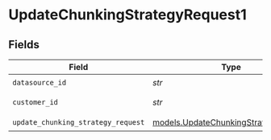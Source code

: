 # UpdateChunkingStrategyRequest1


## Fields

| Field                                                                              | Type                                                                               | Required                                                                           | Description                                                                        |
| ---------------------------------------------------------------------------------- | ---------------------------------------------------------------------------------- | ---------------------------------------------------------------------------------- | ---------------------------------------------------------------------------------- |
| `datasource_id`                                                                    | *str*                                                                              | :heavy_check_mark:                                                                 | N/A                                                                                |
| `customer_id`                                                                      | *str*                                                                              | :heavy_check_mark:                                                                 | Customer ID                                                                        |
| `update_chunking_strategy_request`                                                 | [models.UpdateChunkingStrategyRequest](../models/updatechunkingstrategyrequest.md) | :heavy_check_mark:                                                                 | N/A                                                                                |